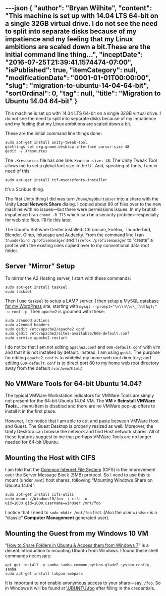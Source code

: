 ---json
{
  "author": "Bryan Wilhite",
  "content": "This machine is set up with 14.04 LTS 64-bit on a single 32GB virtual drive. I do not see the need to split into separate disks because of my impatience and my feeling that my Linux ambitions are scaled down a bit.These are the initial command line thing...",
  "inceptDate": "2016-07-25T21:39:41.1574474-07:00",
  "isPublished": true,
  "itemCategory": null,
  "modificationDate": "0001-01-01T00:00:00",
  "slug": "migration-to-ubuntu-14-04-64-bit",
  "sortOrdinal": 0,
  "tag": null,
  "title": "Migration to Ubuntu 14.04 64-bit"
}
---

This machine is set up with 14.04 LTS 64-bit on a single 32GB virtual drive. I do not see the need to split into separate disks because of my impatience and my feeling that my Linux ambitions are scaled down a bit.

These are the initial command line things done:

```console
sudo apt-get install unity-tweak-tool
gsettings set org.gnome.desktop.interface cursor-size 48
gedit ~/.Xresources
```

The `.Xresources` file has one line: `Xcursor.size: 48`. The Unity Tweak Tool allows me to set a global font size in the UI. And, speaking of fonts, I am in need of this:

```console
sudo apt-get install ttf-mscorefonts-installer
```

It’s a Scribus thing.

The first Unity thing I did was turn `/home/myUbuntuUser` into a share with the Unity **Local Network Share** dialog. I copied about 80 of files over to the new machine with no issues—but there were permissions issues. In my brutish impatience I ran `chmod -R 775` which can be a security problem—especially for web site files. I’ll fix this later.

The Ubuntu Software Center installed: Chromium, Firefox, Thunderbird, Blender, Gimp, Inkscape and Audacity. From the command line I ran `thunderbird /profilemanager` and `firefox /profilemanager` to “create” a profile with the existing ones copied over to my conventional data root folder.

## Server “Mirror” Setup

To mirror the A2 Hosting server, I start with these commands:

```console
sudo apt-get install tasksel
sudo tasksel
```

Then I use `tasksel` to setup a LAMP server. I then setup [a MySQL database for my WordPress](https://codex.wordpress.org/Installing_WordPress) site, starting with `mysql --prompt="\v\\h\\d\_(\U)&gt;" -u root -p`. Then `apache2` is groomed with these:

```console
sudo a2enmod actions
sudo a2enmod headers
sudo gedit /etc/apache2/apache2.conf
sudo gedit /etc/apache2/sites-available/000-default.conf
sudo service apache2 restart
```

I do notice that I am not editing `apache2.conf` and `000-default.conf` with vim and that it is not installed by default. Instead, I am using `gedit`. The purpose for editing `apache2.conf` is to whitelist my home web root directory; and editing `000-default.conf` is to direct port 80 to my home web root directory away from the default `/var/www/html/`.

## No VMWare Tools for 64-bit Ubuntu 14.04?

The typical VMWare Workstation indicators for VMWare Tools are simply not present for the 64-bit Ubuntu 14.04 VM. The **VM &gt; Reinstall VMWare Tools…** menu item is disabled and there are no VMWare pop-up offers to install it in the first place.

However, I do notice that I am able to cut and paste between VMWare Host and Guest. The Guest Desktop is properly resized as well. Moreover, the Unity Desktop can browse the network and find Host network shares. All of these features suggest to me that perhaps VMWare Tools are no longer needed for 64-bit Ubuntu.

## Mounting the Host with CIFS

I am told that the [Common Internet File System](https://technet.microsoft.com/en-us/library/cc939973.aspx) (CIFS) is the improvement over the Server Message Block (SMB) protocol. So I need to use this to mount (under `/mnt`) host shares, following “Mounting Windows Share on Ubuntu 14.04”:

```console
sudo apt-get install cifs-utils
sudo mount //Windows10/foo -t cifs -o uid=1000,gid=1000,username=winUser /mnt/foo
```

I notice that I need to `sudo mkdir /mnt/foo` first. (Also the user `winUser` is a “classic” **Computer Management** generated user).

## Mounting the Guest from my Windows 10 VM

“[How to Share Folders in Ubuntu &amp; Access them from Windows 7](http://www.digitalcitizen.life/how-access-ubuntu-shared-folders-windows-7)” is a decent introduction to mounting Ubuntu from Windows. I found these shell commands necessary:

```console
apt-get install -y samba samba-common python-glade2 system-config-samba
sudo apt-get install libpam-smbpass
```

It is important to not enable anonymous access to your share—say, `/foo`. So in Windows it will be found at [\\UBUNTU\foo](file://ubuntu/foo) after filling in the credentials.
